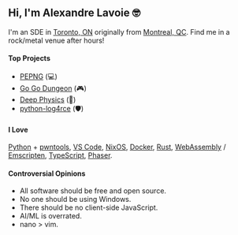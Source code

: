 ## Hi, I'm Alexandre Lavoie :nerd_face:

I'm an SDE in [Toronto, ON](https://www.cntower.ca/) originally from [Montreal, QC](https://restaurantlabelleprovince.com/). Find me in a rock/metal venue after hours!

#### Top Projects

- [PEPNG](https://github.com/pepng-CU) (:computer:)
- [Go Go Dungeon](https://github.com/alexandre-lavoie/Go-Go-Dungeon) (:video_game:)
- [Deep Physics](https://github.com/alexandre-lavoie/deep-physics) (:brain:)
- [python-log4rce](https://github.com/alexandre-lavoie/python-log4rce) (:shield:)

#### I Love

[Python](https://www.python.org/) + [pwntools](https://github.com/Gallopsled/pwntools), [VS Code](https://code.visualstudio.com/), [NixOS](https://nixos.org/), [Docker](https://www.docker.com/), [Rust](https://www.rust-lang.org/), [WebAssembly](https://webassembly.org/) / [Emscripten](https://emscripten.org/), [TypeScript](https://www.typescriptlang.org/), [Phaser](https://phaser.io/).

#### Controversial Opinions

- All software should be free and open source.
- No one should be using Windows.
- There should be no client-side JavaScript.
- AI/ML is overrated.
- nano > vim.
